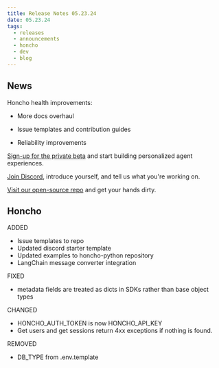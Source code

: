 ```yaml
---
title: Release Notes 05.23.24
date: 05.23.24
tags:
  - releases
  - announcements
  - honcho
  - dev
  - blog
---
```

## News

Honcho health improvements:

- More docs overhaul

- Issue templates and contribution guides

- Reliability improvements

[Sign-up for the private beta](https://plasticlabs.typeform.com/honchobeta) and start building personalized agent experiences.

[Join Discord](https://discord.gg/plasticlabs), introduce yourself, and tell us what you're working on.

[Visit our open-source repo](https://github.com/plastic-labs/honcho) and get your hands dirty.

## Honcho

ADDED
- Issue templates to repo
- Updated discord starter template
- Updated examples to honcho-python repository
- LangChain message converter integration

FIXED
- metadata fields are treated as dicts in SDKs rather than base object types

CHANGED
- HONCHO_AUTH_TOKEN is now HONCHO_API_KEY
- Get users and get sessions return 4xx exceptions if nothing is found.  

REMOVED
- DB_TYPE from .env.template
